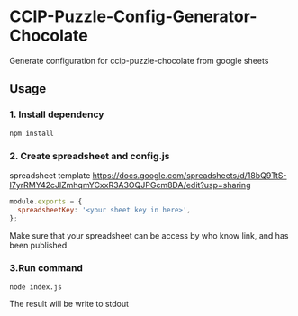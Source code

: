 # CCIP-Puzzle-Config-Generator-Chocolate
Generate configuration for ccip-puzzle-chocolate from google sheets

## Usage

### 1. Install dependency

```shell
npm install
```

### 2. Create spreadsheet and config.js

spreadsheet template https://docs.google.com/spreadsheets/d/18bQ9TtS-I7yrRMY42cJlZmhqmYCxxR3A3OQJPGcm8DA/edit?usp=sharing

```js
module.exports = {
  spreadsheetKey: '<your sheet key in here>',
};
```

Make sure that your spreadsheet can be access by who know link, and has been published

### 3.Run command

```shell
node index.js
```

The result will be write to stdout
